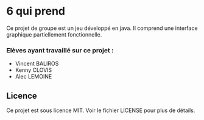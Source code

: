 # 6 qui prend

Ce projet de groupe est un jeu développé en java. Il comprend une interface graphique partiellement fonctionnelle.

### Elèves ayant travaillé sur ce projet :

- Vincent BALIROS
- Kenny CLOVIS
- Alec LEMOINE

## Licence

Ce projet est sous licence MIT. Voir le fichier LICENSE pour plus de détails.

